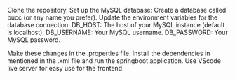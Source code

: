 Clone the repository.
Set up the MySQL database:
Create a database called bucc (or any name you prefer).
Update the environment variables for the database connection:
DB_HOST: The host of your MySQL instance (default is localhost).
DB_USERNAME: Your MySQL username.
DB_PASSWORD: Your MySQL password.

Make these changes in the .properties file. 
Install the dependencies in mentioned in the .xml file and run the springboot application. 
Use VScode live server for easy use for the frontend.
